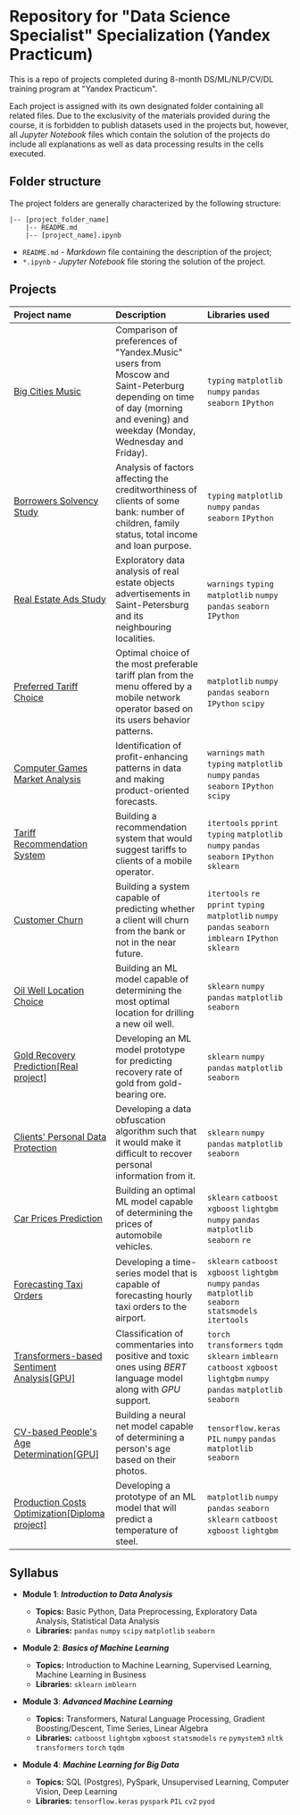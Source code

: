 # Repository for "Data Science Specialist" Specialization (Yandex Practicum)

This is a repo of projects completed during 8-month DS/ML/NLP/CV/DL training program at "Yandex Practicum".

Each project is assigned with its own designated folder containing all related files. Due to the exclusivity of the materials provided during the course, it is forbidden to publish datasets used in the projects but, however, all *Jupyter Notebook* files which contain the solution of the projects do include all explanations as well as data processing results in the cells executed.

## Folder structure

The project folders are generally characterized by the following structure:

```
|-- [project_folder_name]
    |-- README.md
    |-- [project_name].ipynb
```
* `README.md` - *Markdown* file containing the description of the project;
* `*.ipynb` - *Jupyter Notebook* file storing the solution of the project.

## Projects

| Project name | Description | Libraries used | 
| :---------------------- | :---------------------- | :---------------------- |
| [Big Cities Music](big_cities_music) | Comparison of preferences of "Yandex.Music" users from Moscow and Saint-Peterburg depending on time of day (morning and evening) and weekday (Monday, Wednesday and Friday).| `typing` `matplotlib` `numpy` `pandas` `seaborn` `IPython`|
| [Borrowers Solvency Study](solvency_analysis) | Analysis of factors affecting the creditworthiness of clients of some bank: number of children, family status, total income and loan purpose.| `typing` `matplotlib` `numpy` `pandas` `seaborn` `IPython`|
| [Real Estate Ads Study](real_estate_eda) | Exploratory data analysis of real estate objects advertisements in Saint-Petersburg and its neighbouring localities.| `warnings` `typing` `matplotlib` `numpy` `pandas` `seaborn` `IPython`|
| [Preferred Tariff Choice](optimal_tariff) | Optimal choice of the most preferable tariff plan from the menu offered by a mobile network operator based on its users behavior patterns.| `matplotlib` `numpy` `pandas` `seaborn` `IPython` `scipy`|
| [Computer Games Market Analysis](computer_games_analysis) | Identification of profit-enhancing patterns in data and making product-oriented forecasts.| `warnings` `math` `typing` `matplotlib` `numpy` `pandas` `seaborn` `IPython` `scipy`|
| [Tariff Recommendation System](recomm_system) | Building a recommendation system that would suggest tariffs to clients of a mobile operator.| `itertools` `pprint` `typing` `matplotlib` `numpy` `pandas` `seaborn` `IPython` `sklearn`|
| [Customer Churn](churn_prediction) | Building a system capable of predicting whether a client will churn from the bank or not in the near future.| `itertools` `re` `pprint` `typing` `matplotlib` `numpy` `pandas` `seaborn` `imblearn` `IPython` `sklearn`|
| [Oil Well Location Choice](location_choice) | Building an ML model capable of determining the most optimal location for drilling a new oil well.| `sklearn` `numpy` `pandas` `matplotlib` `seaborn`|
| [Gold Recovery Prediction[Real project]](gold_recovery) | Developing an ML model prototype for predicting recovery rate of gold from gold-bearing ore.| `sklearn` `numpy` `pandas` `matplotlib` `seaborn`|
| [Clients' Personal Data Protection](personal_data_protection) | Developing a data obfuscation algorithm such that it would make it difficult to recover personal information from it.| `sklearn` `numpy` `pandas` `matplotlib` `seaborn`|
| [Car Prices Prediction](autos_grad_boost) | Building an optimal ML model capable of determining the prices of automobile vehicles.| `sklearn` `catboost` `xgboost` `lightgbm` `numpy` `pandas` `matplotlib` `seaborn` `re`|
| [Forecasting Taxi Orders](taxi_ts_prediction) | Developing a time-series model that is capable of forecasting hourly taxi orders to the airport.| `sklearn` `catboost` `xgboost` `lightgbm` `numpy` `pandas` `matplotlib` `seaborn` `statsmodels` `itertools`|
| [Transformers-based Sentiment Analysis[GPU]](bert_toxic_comm) | Classification of commentaries into positive and toxic ones using *BERT* language model along with *GPU* support.| `torch` `transformers` `tqdm` `sklearn` `imblearn` `catboost` `xgboost` `lightgbm` `numpy` `pandas` `matplotlib` `seaborn`|
| [CV-based People's Age Determination[GPU]](resnet_age) | Building a neural net model capable of determining a person's age based on their photos.| `tensorflow.keras` `PIL` `numpy` `pandas` `matplotlib` `seaborn`|
| [Production Costs Optimization[Diploma project]](industry_temp_prediction) | Developing a prototype of an ML model that will predict a temperature of steel.| `matplotlib` `numpy` `pandas` `seaborn` `sklearn` `catboost` `xgboost` `lightgbm`|

## Syllabus

- **Module 1**: ***Introduction to Data Analysis***

  - **Topics:** Basic Python, Data Preprocessing, Exploratory Data Analysis, Statistical Data Analysis
  - **Libraries:** `pandas` `numpy` `scipy` `matplotlib` `seaborn`

- **Module 2**: ***Basics of Machine Learning***

  - **Topics:** Introduction to Machine Learning, Supervised Learning, Machine Learning in Business
  - **Libraries:** `sklearn` `imblearn`

- **Module 3**: ***Advanced Machine Learning***
  - **Topics:** Transformers, Natural Language Processing, Gradient Boosting/Descent, Time Series, Linear Algebra
  - **Libraries:** `catboost` `lightgbm` `xgboost` `statsmodels` `re` `pymystem3` `nltk` `transformers` `torch` `tqdm`

- **Module 4**: ***Machine Learning for Big Data***
  - **Topics:** SQL (Postgres), PySpark, Unsupervised Learning, Computer Vision, Deep Learning
  -  **Libraries:** `tensorflow.keras` `pyspark` `PIL` `cv2` `pyod`

